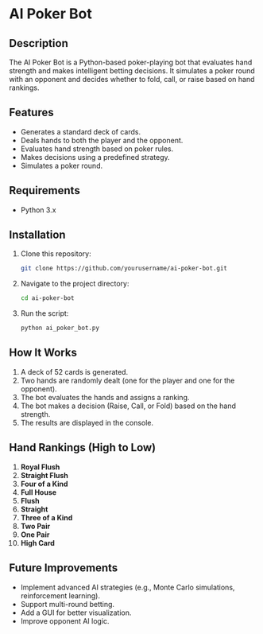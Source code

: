 # AI Poker Bot

## Description
The AI Poker Bot is a Python-based poker-playing bot that evaluates hand strength and makes intelligent betting decisions. It simulates a poker round with an opponent and decides whether to fold, call, or raise based on hand rankings.

## Features
- Generates a standard deck of cards.
- Deals hands to both the player and the opponent.
- Evaluates hand strength based on poker rules.
- Makes decisions using a predefined strategy.
- Simulates a poker round.

## Requirements
- Python 3.x

## Installation
1. Clone this repository:
   ```sh
   git clone https://github.com/yourusername/ai-poker-bot.git
   ```
2. Navigate to the project directory:
   ```sh
   cd ai-poker-bot
   ```
3. Run the script:
   ```sh
   python ai_poker_bot.py
   ```

## How It Works
1. A deck of 52 cards is generated.
2. Two hands are randomly dealt (one for the player and one for the opponent).
3. The bot evaluates the hands and assigns a ranking.
4. The bot makes a decision (Raise, Call, or Fold) based on the hand strength.
5. The results are displayed in the console.

## Hand Rankings (High to Low)
1. **Royal Flush**
2. **Straight Flush**
3. **Four of a Kind**
4. **Full House**
5. **Flush**
6. **Straight**
7. **Three of a Kind**
8. **Two Pair**
9. **One Pair**
10. **High Card**

## Future Improvements
- Implement advanced AI strategies (e.g., Monte Carlo simulations, reinforcement learning).
- Support multi-round betting.
- Add a GUI for better visualization.
- Improve opponent AI logic.
